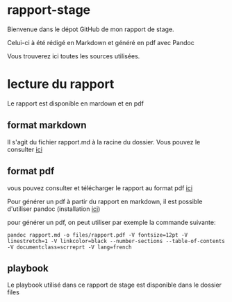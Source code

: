# rapport-stage

Bienvenue dans le dépot GitHub de mon rapport de stage.

Celui-ci à été rédigé en Markdown et généré en pdf avec Pandoc

Vous trouverez ici toutes les sources utilisées.

# lecture du rapport
Le rapport est disponible en mardown et en pdf


## format markdown
Il s'agit du fichier rapport.md à la racine du dossier. Vous pouvez le consulter [ici](rapport.md)


## format pdf

vous pouvez consulter et télécharger le rapport au format pdf [ici](files/rapport.pdf "rapport")

Pour générer un pdf à partir du rapport en markdown, il est possible d'utiliser pandoc (installation [ici](http://pandoc.org/installing.html))

pour générer un pdf, on peut utiliser par exemple la commande suivante: 

```shell
pandoc rapport.md -o files/rapport.pdf -V fontsize=12pt -V linestretch=1 -V linkcolor=black --number-sections --table-of-contents -V documentclass=scrreprt -V lang=french 
```


## playbook

Le playbook utilisé dans ce rapport de stage est disponible dans le dossier files


